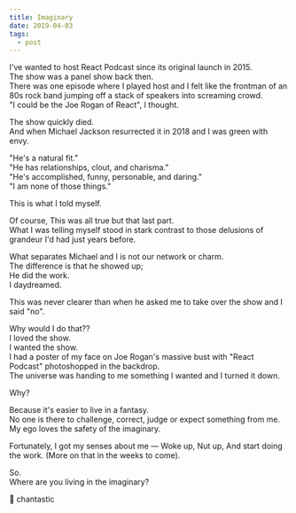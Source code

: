 ```yaml
---
title: Imaginary
date: 2019-04-03
tags:
  - post
---
```


I've wanted to host React Podcast since its original launch in 2015.  
The show was a panel show back then.  
There was one episode where I played host and I felt like the frontman of an 80s rock band jumping off a stack of speakers into screaming crowd.  
"I could be the Joe Rogan of React", I thought.

The show quickly died.  
And when Michael Jackson resurrected it in 2018 and I was green with envy.

"He's a natural fit."  
"He has relationships, clout, and charisma."  
"He's accomplished, funny, personable, and daring."  
"I am none of those things."

This is what I told myself.

Of course, This was all true but that last part.  
What I was telling myself stood in stark contrast to those delusions of grandeur I'd had just years before.

What separates Michael and I is not our network or charm.  
The difference is that he showed up;  
He did the work.  
I daydreamed.

This was never clearer than when he asked me to take over the show and I said "no".

Why would I do that??  
I loved the show.  
I wanted the show.  
I had a poster of my face on Joe Rogan's massive bust with "React Podcast" photoshopped in the backdrop.  
The universe was handing to me something I wanted and I turned it down.

Why?

Because it's easier to live in a fantasy.  
No one is there to challenge, correct, judge or expect something from me.  
My ego loves the safety of the imaginary.

Fortunately, I got my senses about me —
Woke up,
Nut up,
And start doing the work.
(More on that in the weeks to come).

So.  
Where are you living in the imaginary?

💖 chantastic
